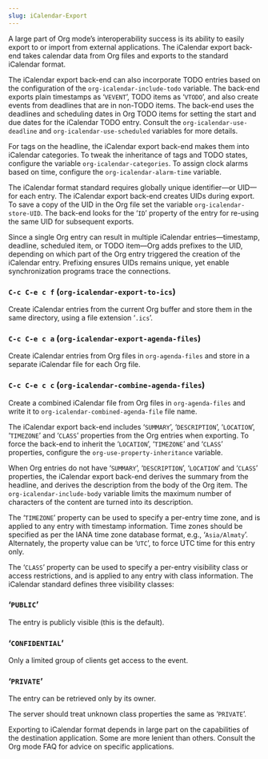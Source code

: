 ```yaml
---
slug: iCalendar-Export
---
```


A large part of Org mode’s interoperability success is its ability to easily export to or import from external applications. The iCalendar export back-end takes calendar data from Org files and exports to the standard iCalendar format.

The iCalendar export back-end can also incorporate TODO entries based on the configuration of the `org-icalendar-include-todo` variable. The back-end exports plain timestamps as ‘`VEVENT`’, TODO items as ‘`VTODO`’, and also create events from deadlines that are in non-TODO items. The back-end uses the deadlines and scheduling dates in Org TODO items for setting the start and due dates for the iCalendar TODO entry. Consult the `org-icalendar-use-deadline` and `org-icalendar-use-scheduled` variables for more details.

For tags on the headline, the iCalendar export back-end makes them into iCalendar categories. To tweak the inheritance of tags and TODO states, configure the variable `org-icalendar-categories`. To assign clock alarms based on time, configure the `org-icalendar-alarm-time` variable.

The iCalendar format standard requires globally unique identifier—or UID—for each entry. The iCalendar export back-end creates UIDs during export. To save a copy of the UID in the Org file set the variable `org-icalendar-store-UID`. The back-end looks for the ‘`ID`’ property of the entry for re-using the same UID for subsequent exports.

Since a single Org entry can result in multiple iCalendar entries—timestamp, deadline, scheduled item, or TODO item—Org adds prefixes to the UID, depending on which part of the Org entry triggered the creation of the iCalendar entry. Prefixing ensures UIDs remains unique, yet enable synchronization programs trace the connections.

### `C-c C-e c f` (`org-icalendar-export-to-ics`)

Create iCalendar entries from the current Org buffer and store them in the same directory, using a file extension ‘`.ics`’.

### `C-c C-e c a` (`org-icalendar-export-agenda-files`)

Create iCalendar entries from Org files in `org-agenda-files` and store in a separate iCalendar file for each Org file.

### `C-c C-e c c` (`org-icalendar-combine-agenda-files`)

Create a combined iCalendar file from Org files in `org-agenda-files` and write it to `org-icalendar-combined-agenda-file` file name.

The iCalendar export back-end includes ‘`SUMMARY`’, ‘`DESCRIPTION`’, ‘`LOCATION`’, ‘`TIMEZONE`’ and ‘`CLASS`’ properties from the Org entries when exporting. To force the back-end to inherit the ‘`LOCATION`’, ‘`TIMEZONE`’ and ‘`CLASS`’ properties, configure the `org-use-property-inheritance` variable.

When Org entries do not have ‘`SUMMARY`’, ‘`DESCRIPTION`’, ‘`LOCATION`’ and ‘`CLASS`’ properties, the iCalendar export back-end derives the summary from the headline, and derives the description from the body of the Org item. The `org-icalendar-include-body` variable limits the maximum number of characters of the content are turned into its description.

The ‘`TIMEZONE`’ property can be used to specify a per-entry time zone, and is applied to any entry with timestamp information. Time zones should be specified as per the IANA time zone database format, e.g., ‘`Asia/Almaty`’. Alternately, the property value can be ‘`UTC`’, to force UTC time for this entry only.

The ‘`CLASS`’ property can be used to specify a per-entry visibility class or access restrictions, and is applied to any entry with class information. The iCalendar standard defines three visibility classes:

### ‘`PUBLIC`’

The entry is publicly visible (this is the default).

### ‘`CONFIDENTIAL`’

Only a limited group of clients get access to the event.

### ‘`PRIVATE`’

The entry can be retrieved only by its owner.

The server should treat unknown class properties the same as ‘`PRIVATE`’.

Exporting to iCalendar format depends in large part on the capabilities of the destination application. Some are more lenient than others. Consult the Org mode FAQ for advice on specific applications.
